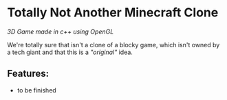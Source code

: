 # **Totally Not Another Minecraft Clone**
_3D Game made in c++ using OpenGL_

We're totally sure that isn't a clone of a blocky game, which isn't owned by a tech giant and that this is a _"original"_ idea.

## **Features:**
* to be finished
